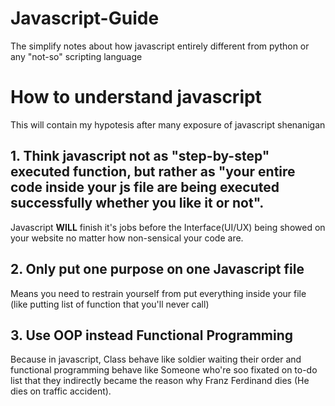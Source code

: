 # Javascript-Guide
The simplify notes about how javascript entirely different from python or any "not-so" scripting language

# How to understand javascript
This will contain my hypotesis after many exposure of javascript shenanigan

## 1. Think javascript not as "step-by-step" executed function, but rather as "your entire code inside your js file are being executed successfully whether you like it or not".

Javascript **WILL** finish it's jobs before the Interface(UI/UX) being showed on your website no matter how non-sensical your code are.

## 2. Only put one purpose on one Javascript file

Means you need to restrain yourself from put everything inside your file (like putting list of function that you'll never call)

## 3. Use OOP instead Functional Programming

Because in javascript, Class behave like soldier waiting their order and functional programming behave like Someone who're soo fixated on to-do list that they indirectly became the reason why Franz Ferdinand dies (He dies on traffic accident).
